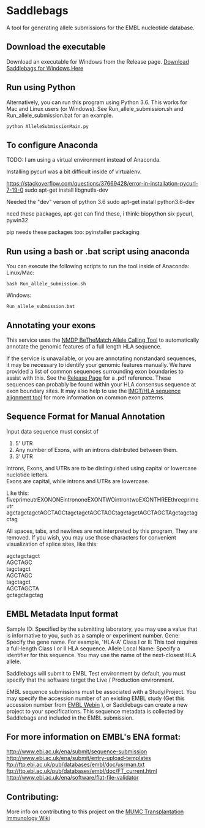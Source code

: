# Saddlebags
A tool for generating allele submissions for the EMBL nucleotide database. 

## Download the executable
Download an executable for Windows from the Release page.
[Download Saddlebags for Windows Here](https://github.com/transplantation-immunology-maastricht/saddle-bags/releases)

## Run using Python
Alternatively, you can run this program using Python 3.6. This works for Mac and Linux users (or Windows). See Run_allele_submission.sh and Run_allele_submission.bat for an example.

```
python AlleleSubmissionMain.py
```

## To configure Anaconda
TODO: I am using a virtual environment instead of Anaconda. 

Installing pycurl was a bit difficult inside of virtualenv.

https://stackoverflow.com/questions/37669428/error-in-installation-pycurl-7-19-0
sudo apt-get install libgnutls-dev

Needed the "dev" verson of python 3.6
sudo apt-get install python3.6-dev

need these packages, apt-get can find these, i think:
biopython six pycurl, pywin32

pip needs these packages too:
pyinstaller packaging 



## Run using a bash or .bat script using anaconda
You can execute the following scripts to run the tool inside of Anaconda:  
Linux/Mac:  
```
bash Run_allele_submission.sh  
```
Windows:  
```
Run_allele_submission.bat
```

## Annotating your exons
This service uses the [NMDP BeTheMatch Allele Calling Tool](https://github.com/nmdp-bioinformatics/service-act) to automatically annotate the genomic features of a full length HLA sequence. 

If the service is unavailable, or you are annotating nonstandard sequences, it may be necessary to identify your genomic features manually. We have provided a list of common sequences surrounding exon boundaries to assist with this. See the [Release Page](https://github.com/transplantation-immunology/saddle-bags/releases) for a .pdf reference.  These sequences can probably be found within your HLA consensus sequence at exon boundary sites. It may also help to use the [IMGT/HLA sequence alignment tool](http://www.ebi.ac.uk/ipd/imgt/hla/align.html) for more information on common exon patterns.

## Sequence Format for Manual Annotation

Input data sequence must consist of  
1) 5' UTR  
2) Any number of Exons, with an introns distributed between them.  
3) 3' UTR

Introns, Exons, and UTRs are to be distinguished using capital or lowercase nuclotide letters.  
Exons are capital, while introns and UTRs are lowercase.

Like this:  
fiveprimeutrEXONONEintrononeEXONTWOintrontwoEXONTHREEthreeprimeutr  
agctagctagctAGCTAGCtagctagctAGCTAGCtagctagctAGCTAGCTAgctagctagctag

All spaces, tabs, and newlines are not interpreted by this program,  They are removed.
If you wish, you may use those characters for convenient visualization of splice sites, like this:

agctagctagct  
AGCTAGC  
tagctagct  
AGCTAGC  
tagctagct  
AGCTAGCTA  
gctagctagctag  


## EMBL Metadata Input format
Sample ID: Specified by the submitting laboratory, you may use a value that is informative to you, such as a sample or experiment number.
Gene: Specify the gene name.  For example, 'HLA-A'
Class I or II: This tool requires a full-length Class I or II HLA sequence.
Allele Local Name: Specify a identifier for this sequence. You may use the name of the next-closest HLA allele.

Saddlebags will submit to EMBL Test environment by default, you must specify that the software target the Live / Production environment.

EMBL sequence submissions must be associated with a Study/Project. You may specify the accession number of an existing EMBL study (Get this accession number from [EMBL Webin](https://www.ebi.ac.uk/ena/submit/sra/#home) ), or Saddlebags can create a new project to your specifications. This sequence metadata is collected by Saddlebags and included in the EMBL submission.


## For more information on EMBL's ENA format:  
http://www.ebi.ac.uk/ena/submit/sequence-submission  
http://www.ebi.ac.uk/ena/submit/entry-upload-templates  
ftp://ftp.ebi.ac.uk/pub/databases/embl/doc/usrman.txt  
ftp://ftp.ebi.ac.uk/pub/databases/embl/doc/FT_current.html  
http://www.ebi.ac.uk/ena/software/flat-file-validator  

## Contributing:  
More info on contributing to this project on the [MUMC Transplantation Immunology Wiki](https://github.com/transplantation-immunology-maastricht/General-information/wiki/Contributing-to-Github)


